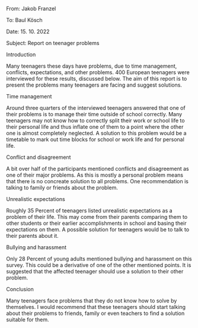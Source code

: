 
From: Jakob Franzel

To: Baul Kösch

Date: 15. 10. 2022

Subject: Report on teenager problems

Introduction

Many teenagers these days have problems, due to time management, conflicts, expectations, and other problems. 400 European teenagers were interviewed for these results, discussed below. The aim of this report is to present the problems many teenagers are facing and suggest solutions.

Time management

Around three quarters of the interviewed teenagers answered that one of their problems is to manage their time outside of school correctly. Many teenagers may not know how to correctly split their work or school life to their personal life and thus inflate one of them to a point where the other one is almost completely neglected. A solution to this problem would be a timetable to mark out time blocks for school or work life and for personal life.

Conflict and disagreement

A bit over half of the participants mentioned conflicts and disagreement as one of their major problems. As this is mostly a personal problem means that there is no concreate solution to all problems. One recommendation is talking to family or friends about the problem.

Unrealistic expectations

Roughly 35 Percent of teenagers listed unrealistic expectations as a problem of their life. This may come from their parents comparing them to other students or their earlier accomplishments in school and basing their expectations on them. A possible solution for teenagers would be to talk to their parents about it.

Bullying and harassment

Only 28 Percent of young adults mentioned bullying and harassment on this survey. This could be a derivative of one of the other mentioned points. It is suggested that the affected teenager should use a solution to their other problem.

Conclusion

Many teenagers face problems that they do not know how to solve by themselves. I would recommend that these teenagers should start talking about their problems to friends, family or even teachers to find a solution suitable for them.